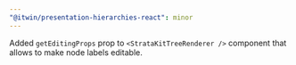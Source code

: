 ```yaml
---
"@itwin/presentation-hierarchies-react": minor
---
```


Added `getEditingProps` prop to `<StrataKitTreeRenderer />` component that allows to make node labels editable.
